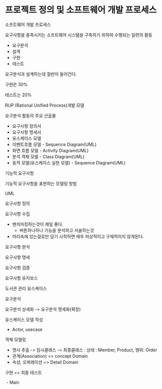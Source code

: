 # 프로젝트 정의 및 소프트웨어 개발 프로세스



소프트웨어 개발 프로세스

요구사항을 충족시키는 소프트웨어 시스템을 구축하기 위하여 수행되는 일련의 활동

- 요구분석
- 설계
- 구현
- 테스트



요구분석과 설계하는데 절반이 들어간다. 

구현은 30%

테스트는 20%



RUP (Rational Unified Process)개발 모델



요구분석 활동의 주요 산출물

- 요구사항 정의서
- 요구사항 명세서
- 유스케이스 모델
- 이벤트흐름 모델 - Sequence Diagram(UML)
- 화면 흐름 모델 - Activity Diagram(UML)
- 분석 객체 모델 - Class Diagram(UML)
- 동적 모델(유스케이스 실현 모델) - Sequence Diagram(UML)



기능적 요구사항



기능적 요구사항을 표현하는 모델링 방법

 UML



요구사항 정의

요구사항 수집

- 벤치마킹하는것이 제일 좋다.
  - 버튼하나하나 기능을 분석하고 서술하는것
- 머리속에 있는걸로만 담기 시작하면 매우 피상적이고 구체적이지 않게된다.

요구사항 분석

요구사항 명세

요구사항 검증

요구사항 유지보스



도서관 관리 유스케이스





요구분석

요구분석 상세화 -> 요구분석 명세화(확장)



유스케이스 모델 작성

- Actor, usecase

객체 모델링

- 명사 추출 -> 임시클래스 -> 최종클래스  : 상태 : Member, Product, 행위: Order
- 관계(Association) => concept Domain
- 속성, 오퍼레이션 => Detail Domain



구현 => 최종 테스트

​	- Main 



